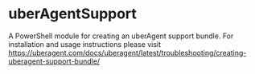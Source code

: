 # uberAgentSupport
A PowerShell module for creating an uberAgent support bundle. For installation and usage instructions please visit https://uberagent.com/docs/uberagent/latest/troubleshooting/creating-uberagent-support-bundle/

